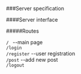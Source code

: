 ###Server specification

####Server interface


#####Routes

`/ ` --main page      
`/login`        
`/register` --user registration        
`/post` --add new post      
`/logout`


